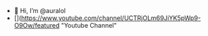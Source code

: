 - 👋 Hi, I’m @auralol
- [](https://www.youtube.com/channel/UCTRjOLm69JiYK5pWp9-O9Ow/featured "Youtube Channel"


